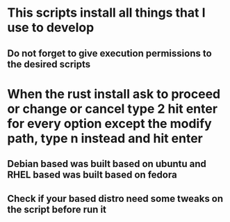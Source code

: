 # This scripts install all things that I use to develop

## Do not forget to give execution permissions to the desired scripts

# When the rust install ask to proceed or change or cancel type 2 hit enter for every option except the modify path, type n instead and hit enter

## Debian based was built based on ubuntu and RHEL based was built based on fedora
## Check if your based distro need some tweaks on the script before run it
